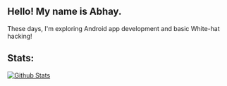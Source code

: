 ## Hello! My name is Abhay.

These days, I'm exploring Android app development and basic White-hat hacking!

## Stats:

<a href="https://github.com/kshatriya-abhay">
    <img src="https://github-readme-stats.vercel.app/api?username=kshatriya-abhay" alt="Github Stats">
</a>
